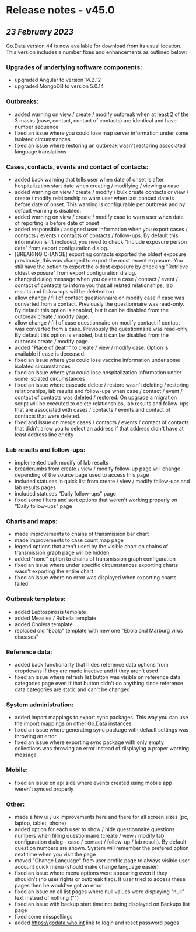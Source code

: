 # Release notes - v45.0
## ***23 February 2023***
Go.Data version 44 is now available for download from its usual location. This version includes a number fixes and enhancements as outlined below:

### Upgrades of underlying software components:
- upgraded Angular to version 14.2.12
- upgraded MongoDB to version 5.0.14

### Outbreaks:
- added warning on view / create / modify outbreak when at least 2 of the 3 masks (case, contact, contact of contacts) are identical and have number sequence
- fixed an issue where you could lose map server information under some isolated circumstances
- fixed an issue where restoring an outbreak wasn't restoring associated language translations

### Cases, contacts, events and contact of contacts:
- added back warning that tells user when date of onset is after hospitalization start date when creating / modifying / viewing a case
- added warning on view / create / modify / bulk create contacts or view / create / modify relationship to warn user when last contact date is before date of onset. This warning is configurable per outbreak and by default warning is disabled.
- added warning on view / create / modify case to warn user when date of reporting is before date of onset
- added responsible / assigned user information when you export cases / contacts / events / contacts of contacts / follow-ups. By default this information isn't included, you need to check "Include exposure person data" from export configuration dialog.
- [BREAKING CHANGE] exporting contacts exported the oldest exposure previously, this was changed to export the most recent exposure. You still have the option to export the oldest exposure by checking "Retrieve oldest exposure" from export configuration dialog.
- changed dialog message when you delete a case / contact / event / contact of contacts to inform you that all related relationships, lab results and follow-ups will be deleted too
- allow change / fill of contact questionnaire on modify case if case was converted from a contact. Previously the questionnaire was read-only. By default this option is enabled, but it can be disabled from the outbreak create / modify page.
- allow change / fill of case questionnaire on modify contact if contact was converted from a case. Previously the questionnaire was read-only. By default this option is enabled, but it can be disabled from the outbreak create / modify page.
- added "Place of death" to create / view / modify case. Option is available if case is deceased.
- fixed an issue where you could lose vaccine information under some isolated circumstances
- fixed an issue where you could lose hospitalization information under some isolated circumstances
- fixed an issue where cascade delete / restore wasn't deleting / restoring relationships, lab results and follow-ups when case / contact / event / contact of contacts was deleted / restored. On upgrade a migration script will be executed to delete relationships, lab results and follow-ups that are associated with cases / contacts / events and contact of contacts that were deleted.
- fixed and issue on merge cases / contacts / events / contact of contacts that didn't allow you to select an address if that address didn't have at least address line or city

### Lab results and follow-ups:
- implemented bulk modify of lab results
- breadcrumbs from create / view / modify follow-up page will change depending of the source page used to access this page
- included statuses in quick list from create / view / modify follow-ups and lab results pages
- included statuses "Daily follow-ups" page
- fixed some filters and sort options that weren't working properly on "Daily follow-ups" page

### Charts and maps:
- made improvements to chains of transmission bar chart
- made improvements to case count map page
- legend options that aren't used by the visible chart on chains of transmission graph page will be hidden
- added "none" option to chains of transmission graph configuration
- fixed an issue where under specific circumstances exporting charts wasn't exporting the entire chart
- fixed an issue where no error was displayed when exporting charts failed

### Outbreak templates:
- added Leptospirosis template
- added Measles / Rubella template
- added Cholera template
- replaced old "Ebola" template with new one "Ebola and Marburg virus diseases"

### Reference data:
- added back functionality that hides reference data options from dropdowns if they are made inactive and if they aren't used
- fixed an issue where refresh list button was visible on reference data categories page even if that button didn't do anything since reference data categories are static and can't be changed

### System administration:
- added import mappings to export sync packages. This way you can use the import mappings on other Go.Data instances
- fixed an issue where generating sync package with default settings was throwing an error
- fixed an issue where exporting sync package with only empty collections was throwing an error instead of displaying a proper warning message

### Mobile:
- fixed an issue on api side where events created using mobile app weren't synced properly

### Other:
- made a few ui / ux improvements here and there for all screen sizes (pc, laptop, tablet, phone)
- added option for each user to show / hide questionnaire questions numbers when filling questionnaire (create / view / modify tab configuration dialog - case / contact / follow-up / lab result). By default question numbers are shown. System will remember the prefered option next time when you visit the page
- moved "Change Language" from user profile page to always visible user account quick menu (should make change language easier)
- fixed an issue where menu options were appearing even if they shouldn't (no user rights or outbreak flag). If user tried to access these pages then he would've got an error
- fixed an issue on all list pages where null values were displaying "null" text instead of nothing ("")
- fixed an issue with backup start time not being displayed on Backups list page
- fixed some misspellings
- added https://godata.who.int link to login and reset password pages
